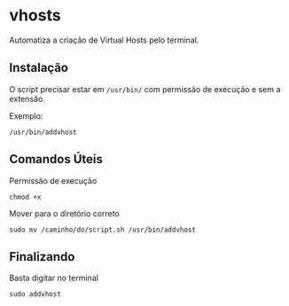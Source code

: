 # vhosts
Automatiza a criação de Virtual Hosts pelo terminal.

## Instalação

O script precisar estar em `/usr/bin/` com permissão de execução e sem a extensão.

Exemplo:
```
/usr/bin/addvhost
```

## Comandos Úteis

Permissão de execução
```
chmod +x
```

Mover para o diretório correto
```
sudo mv /caminho/do/script.sh /usr/bin/addvhost
```

## Finalizando
Basta digitar no terminal
```
sudo addvhost
```
